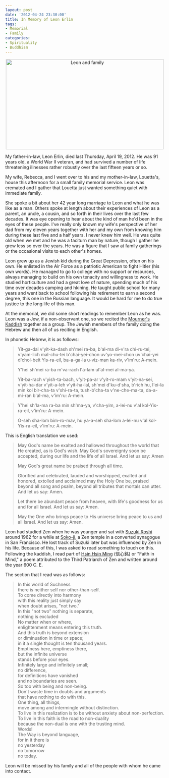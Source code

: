 ```yaml
--- 
layout: post
date: '2012-04-24 23:30:00'
title: In Memory of Leon Erlin
tags: 
- Memorial
- Family
categories:
- Spirituality
- Buddhism
---
```

<p style="text-align:center"><img src="http://farm6.staticflickr.com/5240/6928312676_d6b142565c_d.jpg" width="500" height="286" alt="Leon and family"></p>

My father-in-law, Leon Erlin, died last Thursday, April 19, 2012. He was 91 years old, a World War II veteran, and had survived a number of life threatening illnesses rather robustly over the last fifteen years or so. 

My wife, Rebecca, and I went over to his and my mother-in-law, Louetta's, house this afternoon for a small family memorial service. Leon was cremated and I gather that Louetta just wanted something quiet with immediate family.

She spoke a bit about her 42 year long marriage to Leon and what he was like as a man. Others spoke at length about their experiences of Leon as a parent, an uncle, a cousin, and so forth in their lives over the last few decades. It was eye opening to hear about the kind of man he'd been in the eyes of these people. I've really only known my wife's perspective of her dad from my eleven years together with her and my own from knowing him during these last five and a half years. I never knew him well. He was quite old when we met and he was a taciturn man by nature, though I gather he grew less so over the years. He was a figure that I saw at family gatherings or the occasional visits to each other's homes.

Leon grew up as a Jewish kid during the Great Depression, often on his own. He enlisted in the Air Force as a patriotic American to fight Hitler (his own words). He managed to go to college with no support or resources, always managing to build on his own tenacity and willingness to work. He studied horticulture and had a great love of nature, spending much of his time over decades camping and hkining. He taught public school for many years and went back to school following his retirement to earn a second degree, this one in the Russian language. It would be hard for me to do true justice to the long life of this man.

At the memorial, we did some short readings to remember Leon as he was. Leon was a Jew, if a non-observant one, so we recited the [Mourner's Kaddish](http://en.wikipedia.org/wiki/Kaddish) together as a group. The Jewish members of the family doing the Hebrew and then all of us reciting in English. 

In phonetic Hebrew, it is as follows:

> Yit-ga-dal v'yit-ka-dash sh'mei ra-ba,
> b'al-ma di-v'ra chi-ru-tei, v'yam-lich mal-chu-tei
> b'chai-yei-chon uv'yo-mei-chon
> uv'chai-yei d'chol-beit Yis-ra-eil,
> ba-a-ga-la u-viz-man ka-riv,
> v'im'ru: A-mein.
>
> Y'hei sh'mei ra-ba m'va-rach
>  l'a-lam ul'al-mei al-ma-ya.
>
> Yit-ba-rach v'yish-ta-bach,
> v'yit-pa-ar v'yit-ro-mam v'yit-na-sei,
> v'yit-ha-dar v'yit-a-leh v'yit-ha-lal, sh'mei d'ku-d'sha, b'rich hu,
> l'ei-la min kol bir-cha-ta v'shi-ra-ta,
> tush-b'cha-ta v'ne-che-ma-ta, da-a-mi-ran b'al-ma,
> v'im'ru: A-mein.

> Y'hei sh'la-ma ra-ba min sh'ma-ya,
> v'cha-yim, a-lei-nu v'al kol-Yis-ra-eil,
> v'im'ru: A-mein.
>
> O-seh sha-lom bim-ro-mav,
> hu ya-a-seh sha-lom a-lei-nu v'al kol-Yis-ra-eil,
> v'im'ru: A-mein.

This is English translation we used:

> May God's name be exalted and hallowed throughout the world that He created, as is God's wish. May God's sovereignty soon be accepted, during our life and the life of all Israel.  And let us say: Amen
> 
> May God's great name be praised through all time.
>
> Glorified and celebrated, lauded and worshipped, exalted and honored, extolled and acclaimed may the Holy One be, praised beyond all song and psalm, beyond all tributes that mortals can utter. And let us say: Amen.
>
> Let there be abundant peace from heaven, with life's goodness for us and for all Israel. And let us say: Amen.
>
> May the One who brings peace to His universe bring peace to us and all Israel. And let us say: Amen.

Leon had studied Zen when he was younger and sat with [Suzuki Roshi](http://en.wikipedia.org/wiki/Shunryu_Suzuki) around 1962 for a while at [Soko-ji](http://en.wikipedia.org/wiki/San_Francisco_Zen_Center#History), a Zen temple in a converted synagogue in San Francisco. He lost track of Suzuki later but was influenced by Zen in his life. Because of this, I was asked to read something to touch on this. Following the kaddish, I read part of [Hsin Hsin Ming](http://www.mendosa.com/way.html) (信心銘) or "Faith in Mind," a poem attributed to the Third Patriarch of Zen and written around the year 600 C. E.

The section that I read was as follows:

> In this world of Suchness<br>
> there is neither self nor other-than-self.<br>
> To come directly into harmony<br>
> with this reality just simply say<br>
> when doubt arises, "not two."<br>
> In this "not two" nothing is separate,<br>
> nothing is excluded<br>
> No matter when or where,<br>
> enlightenment means entering this truth.<br>
> And this truth is beyond extension<br>
> or diminuation in time or space;<br>
> in it a single thought is ten thousand years.<br>
> Emptiness here, emptiness there,<br>
> but the infinite universe<br>
> stands before your eyes.<br>
> Infinitely large and infinitely small;<br>
> no difference,<br>
> for definitions have vanished <br>
> and no boundaries are seen.<br>
> So too with being and non-being.<br>
> Don't waste time in doubts and arguments <br>
> that have nothing to do with this.<br>
> One thing, all things,<br>
> move among and intermingle without distinction.<br>
> To live in this realization is to be without anxiety about non-perfection.<br>
> To live in this faith is the road to non-duality<br>
> because the non-dual is one with the trusting mind.<br>
> Words!<br>
> The Way is beyond language,<br>
> for in it there is<br>
> no yesterday<br>
> no tomorrow<br>
> no today.<br>

Leon will be missed by his family and all of the people with whom he came into contact. 
